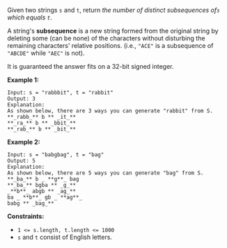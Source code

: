 Given two strings `s` and `t`, return _the number of distinct subsequences
of`s` which equals `t`_.

A string's **subsequence** is a new string formed from the original string by
deleting some (can be none) of the characters without disturbing the remaining
characters' relative positions. (i.e., `"ACE"` is a subsequence of `"ABCDE"`
while `"AEC"` is not).

It is guaranteed the answer fits on a 32-bit signed integer.



**Example 1:**

    
    
    Input: s = "rabbbit", t = "rabbit"
    Output: 3
    Explanation:
    As shown below, there are 3 ways you can generate "rabbit" from S.
    **_rabb_** b ** _it_**
    **_ra_** b ** _bbit_**
    **_rab_** b ** _bit_**
    

**Example 2:**

    
    
    Input: s = "babgbag", t = "bag"
    Output: 5
    Explanation:
    As shown below, there are 5 ways you can generate "bag" from S.
    **_ba_** b _ **g**_ bag
    **_ba_** bgba ** _g_**
    _**b**_ abgb ** _ag_**
    ba _ **b**_ gb _ **ag**_
    babg ** _bag_**



**Constraints:**

  * `1 <= s.length, t.length <= 1000`
  * `s` and `t` consist of English letters.

